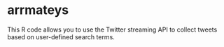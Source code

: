 # arrmateys
This R code allows you to use the Twitter streaming API to collect tweets based on user-defined search terms. 
